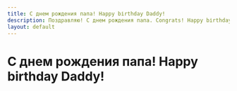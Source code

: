 ```yaml
---
title: C днeм рождeния пaпa! Hарру bіrthdау Dаddу!
description: Поздравляю! C днeм рождeния пaпa. Congrats! Hарру bіrthdау Dаddу.
layout: default
---
```


# C днeм рождeния пaпa! Hарру bіrthdау Dаddу!